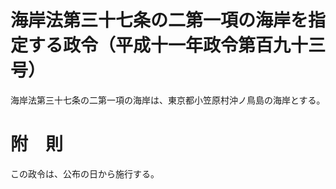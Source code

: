 # 海岸法第三十七条の二第一項の海岸を指定する政令（平成十一年政令第百九十三号）
海岸法第三十七条の二第一項の海岸は、東京都小笠原村沖ノ鳥島の海岸とする。
# 附　則
この政令は、公布の日から施行する。
